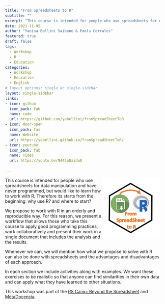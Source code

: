 ```yaml
---
title: "From Spreadsheets to R"
subtitle: ""
excerpt: "This course is intended for people who use spreadsheets for data manipulation and have never programmed, but would like to learn how to work with R. Therefore its starts from the beginning: why use R? and where to start?"
date: 2021-11-05
author: "Yanina Bellini Saibene & Paola Corrales"
featured: true
draft: false
tags:
  - Workshop
  - R
  - Education
categories:
  - Workshop
  - Education
  - English
# layout options: single or single-sidebar
layout: single-sidebar
links:
- icon: github
  icon_pack: fab
  name: code
  url: https://github.com/yabellini/fromSpreadSheetToR
- icon: door-open
  icon_pack: fas
  name: Website
  url: https://yabellini.github.io/fromSpreadSheetToR/
- icon: youtube
  icon_pack: fab
  name: video
  url: https://youtu.be/N445pQaidu8  
  
---
```


<img src='featured.png' align="right" height="200" alt='Hex sticker of the workshop.  Has an spreadsheet with an arrow that point to the R logo.'/>

This course is intended for people who use spreadsheets for data manipulation and have never programmed, but would like to learn how to work with R. Therefore its starts from the beginning: why use R? and where to start?

We propose to work with R in an orderly and reproducible way. For this reason, we present a workflow that allows those who take this course to apply good programming practices, work collaboratively and present their work in a single document that includes the analysis and the results.

Whenever we can, we will mention how what we propose to solve with R can also be done with spreadsheets and the advantages and disadvantages of each approach.

In each section we include activities along with examples. We want these exercises to be realistic so that anyone can find similarities in their own data and can apply what they have learned to other situations.

This workshop was part of the [RS Camp: Beyond the Spreadsheet](https://www.software.ac.uk/programme-research-software-camp-beyond-spreadsheet) and [MetaDocencia](https://www.metadocencia.org/en/). 


